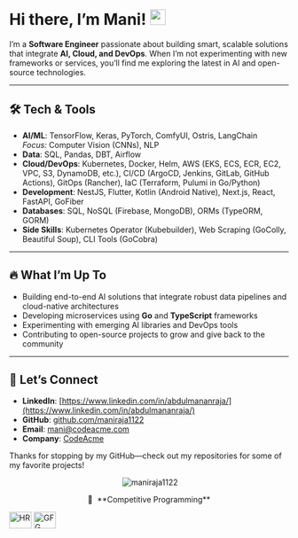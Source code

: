 <div align="left">


# Hi there, I’m Mani! <img src="https://media.giphy.com/media/hvRJCLFzcasrR4ia7z/giphy.gif" width="28">

I’m a **Software Engineer** passionate about building smart, scalable solutions that integrate **AI, Cloud, and DevOps**. When I’m not experimenting with new frameworks or services, you’ll find me exploring the latest in AI and open-source technologies.

---

## :hammer_and_wrench: Tech & Tools

- **AI/ML**: TensorFlow, Keras, PyTorch, ComfyUI, Ostris, LangChain  
  *Focus:* Computer Vision (CNNs), NLP  
- **Data**: SQL, Pandas, DBT, Airflow  
- **Cloud/DevOps**: Kubernetes, Docker, Helm, AWS (EKS, ECS, ECR, EC2, VPC, S3, DynamoDB, etc.), CI/CD (ArgoCD, Jenkins, GitLab, GitHub Actions), GitOps (Rancher), IaC (Terraform, Pulumi in Go/Python)  
- **Development**: NestJS, Flutter, Kotlin (Android Native), Next.js, React, FastAPI, GoFiber  
- **Databases**: SQL, NoSQL (Firebase, MongoDB), ORMs (TypeORM, GORM)  
- **Side Skills**: Kubernetes Operator (Kubebuilder), Web Scraping (GoColly, Beautiful Soup), CLI Tools (GoCobra)

---

## :fire: What I’m Up To

- Building end-to-end AI solutions that integrate robust data pipelines and cloud-native architectures  
- Developing microservices using **Go** and **TypeScript** frameworks  
- Experimenting with emerging AI libraries and DevOps tools  
- Contributing to open-source projects to grow and give back to the community

---

## :link: Let’s Connect

- **LinkedIn**: [https://www.linkedin.com/in/abdulmananraja/](https://www.linkedin.com/in/abdulmananraja/)
- **GitHub**: [github.com/maniraja1122](https://github.com/maniraja1122/)  
- **Email**: [mani@codeacme.com](mailto:mani@codeacme.com)
- **Company**: [CodeAcme](https://codeacme.com/)

Thanks for stopping by my GitHub—check out my repositories for some of my favorite projects!


</div>
<div align="center">
<!---
![Your Repository's Stats](https://github-readme-stats-sigma-five.vercel.app/api/top-langs/?username=maniraja1122&theme=blue-green)
-->
<p>&nbsp;<img src="https://github-readme-stats-sigma-five.vercel.app/api?username=maniraja1122&show_icons=true&locale=en" alt="maniraja1122" /></p>
<!---
<p><img src="https://github-readme-streak-stats.herokuapp.com/?user=maniraja1122&" alt="maniraja1122" /></p>
-->
🔗 &nbsp;**Competitive Programming**
<p align="left">
<a href="https://www.hackerrank.com/Mani1122" target="blank"><img align="center" src="https://cdn.worldvectorlogo.com/logos/hackerrank.svg" alt="HR" height="30" width="40" /></a>
<a href="https://auth.geeksforgeeks.org/user/mani1122/practice" target="blank"><img align="center" src="https://media.geeksforgeeks.org/wp-content/cdn-uploads/20190710102234/download3.png" alt="GFG" height="30" width="40" /></a>



</div>
